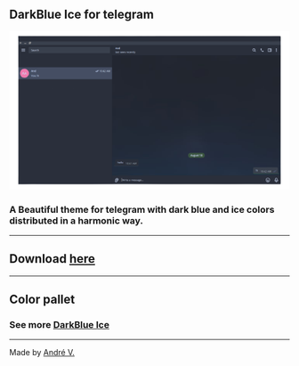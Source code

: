 ## DarkBlue Ice for telegram
<img src="images/example.png">

### A Beautiful theme for telegram with dark blue and ice colors distributed in a harmonic way.

---

## Download [here](https://t.me/addtheme/nuMMGSIFjmvSFZ4C)

---

## Color pallet

### See more [DarkBlue Ice](https://github.com/Dedsd/DarkBlue-Ice)

---

Made by [André V.](https://github.com/Dedsd)
